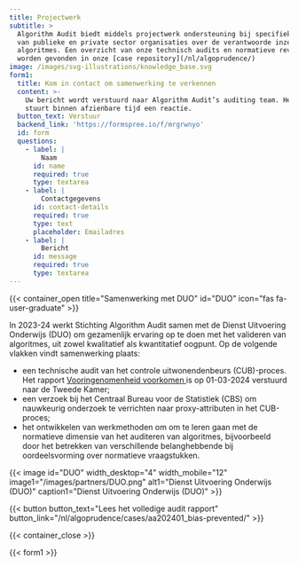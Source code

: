 ```yaml
---
title: Projectwerk
subtitle: >
  Algorithm Audit biedt middels projectwerk ondersteuning bij specifieke vragen
  van publieke en private sector organisaties over de verantwoorde inzet van
  algoritmes. Een overzicht van onze technisch audits en normatieve reviews kan
  worden gevonden in onze [case repository](/nl/algoprudence/)
image: /images/svg-illustrations/knowledge_base.svg
form1:
  title: Kom in contact om samenwerking te verkennen
  content: >-
    Uw bericht wordt verstuurd naar Algorithm Audit’s auditing team. Het team
    stuurt binnen afzienbare tijd een reactie.
  button_text: Verstuur
  backend_link: 'https://formspree.io/f/mrgrwnyo'
  id: form
  questions:
    - label: |
        Naam
      id: name
      required: true
      type: textarea
    - label: |
        Contactgegevens
      id: contact-details
      required: true
      type: text
      placeholder: Emailadres
    - label: |
        Bericht
      id: message
      required: true
      type: textarea
---
```


{{< container_open title="Samenwerking met DUO" id="DUO" icon="fas fa-user-graduate" >}}

In 2023-24 werkt Stichting Algorithm Audit samen met de Dienst Uitvoering Onderwijs (DUO) om gezamenlijk ervaring op te doen met het valideren van algoritmes, uit zowel kwalitatief als kwantitatief oogpunt. Op de volgende vlakken vindt samenwerking plaats:

* een technische audit van het controle uitwonendenbeurs (CUB)-proces. Het rapport [Vooringenomenheid voorkomen ](http://localhost:1313/nl/algoprudence/cases/aa202401_bias-prevented/)is op 01-03-2024 verstuurd naar de Tweede Kamer;
* een verzoek bij het Centraal Bureau voor de Statistiek (CBS) om nauwkeurig onderzoek te verrichten naar proxy-attributen in het CUB-proces;
* het ontwikkelen van werkmethoden om om te leren gaan met de normatieve dimensie van het auditeren van algoritmes, bijvoorbeeld door het betrekken van verschillende belanghebbende bij oordeelsvorming over normatieve vraagstukken.

{{< image id="DUO" width_desktop="4" width_mobile="12" image1="/images/partners/DUO.png" alt1="Dienst Uitvoering Onderwijs (DUO)" caption1="Dienst Uitvoering Onderwijs (DUO)" >}}

{{< button button_text="Lees het volledige audit rapport" button_link="/nl/algoprudence/cases/aa202401_bias-prevented/" >}}

{{< container_close >}}

{{< form1 >}}
